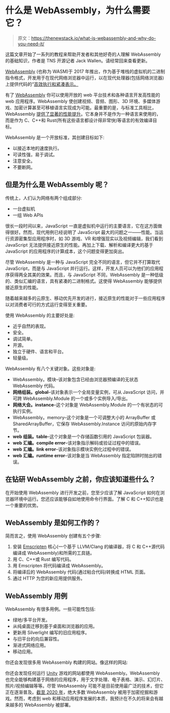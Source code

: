 # 什么是 WebAssembly，为什么需要它？

> 原文：<https://thenewstack.io/what-is-webassembly-and-why-do-you-need-it/>

这篇文章开始了一系列的教程来帮助开发者和其他好奇的人理解 WebAssembly 的基础知识，作者是 TNS 开源记者 Jack Wallen。请经常回来查看更新。

[WebAssembly](https://thenewstack.io/what-is-webassembly/) (也称为 WASM)于 2017 年推出，作为基于堆栈的虚拟机的二进制指令格式，开发用于在现代网络浏览器中运行，以在现代处理器(包括网络浏览器)上提供代码的“[高效执行和紧凑表示。](https://www.w3.org/2019/12/pressrelease-wasm-rec.html.en)

有了 [WebAssembly](https://webassembly.org/) 你可以使用开放的 web 平台技术和各种语言开发高性能的 web 应用程序。WebAssembly 使创建视频、音频、图形、3D 环境、多媒体游戏、加密计算甚至可移植语言实现成为可能。最重要的是，与标准工具相比，WebAssembly [提供了显著的性能提升](https://thenewstack.io/what-is-webassembly/)。它本身并不是作为一种语言来使用的，而是作为 C、C++和 Rust(所有这些语言都设计得非常快)等语言的有效编译目标。

WebAssembly 是一个开放标准，其创建目标如下:

*   以接近本地的速度执行。
*   可读性强，易于调试。
*   注意安全。
*   不要断网。

## 但是为什么是 WebAssembly 呢？

传统上，人们认为网络有两个组成部分:

*   一台虚拟机
*   一组 Web APIs

很长一段时间以来，JavaScript 一直是虚拟机中运行的主要语言，它在这方面做得很好。然而，现代用例已经说明了 JavaScript 最大的问题之一——性能。当运行资源密集型应用程序时，如 3D 游戏、VR 和增强现实以及视频编辑，我们看到 JavaScript 无法提供接近原生的性能。再加上下载、解析和编译更大的基于 JavaScript 的应用程序的计算成本，这个问题变得更加突出。

尽管 WebAssembly 是一种与 JavaScript 完全不同的语言，但它并不打算取代 JavaScript，而是与 JavaScript 并行运行。这样，开发人员可以为他们的应用程序获得两全其美的效果。而且，与 JavaScript 不同，WebAssembly 是一种低级的、类似汇编的语言，具有紧凑的二进制格式。这使得 WebAssembly 能够提供接近原生的性能。

随着越来越多的云原生、移动优先开发的进行，接近原生的性能对于一些应用程序以对消费者可行的方式运行变得至关重要。

使用 WebAssembly 的主要好处是:

*   近乎自然的表现。
*   安全。
*   调试简单。
*   开源。
*   独立于硬件、语言和平台。
*   轻量级。

WebAssembly 有八个关键对象。这些对象是:

*   WebAssembly。模块–该对象包含已经由浏览器预编译的无状态 WebAssembly 代码。
*   **网络组装。global**–该对象表示一个全局变量实例，可从 JavaScript 访问，并可跨 WebAssembly.Module 的一个或多个实例导入/导出。
*   **网络大会。instance**–这个对象是 WebAssembly.Module 的一个有状态的可执行实例。
*   WebAssembly。memory–这个对象是一个可调整大小的 ArrayBuffer 或 SharedArrayBuffer，它保存 WebAssembly.Instance 访问的原始内存字节。
*   **web 组装。table**–这个对象是一个存储函数引用的 JavaScript 包装器。
*   **web 汇编。compile error**–该对象指示解码或验证过程中的错误。
*   **web 汇编。link error**–该对象指示模块实例化过程中的错误。
*   **web 汇编。runtime error**–该对象是当 WebAssembly 指定陷阱时抛出的错误。

## 在钻研 WebAssembly 之前，你应该知道些什么？

在开始使用 WebAssembly 进行开发之前，您至少应该了解 JavaScript 如何在浏览器环境中运行。您还应该能够自如地使用命令行界面。了解 C 和 C++知识也是一个重要的优势。

## WebAssembly 是如何工作的？

简而言之，使用 WebAssembly 创建有五个步骤:

1.  安装 [Emscripten](https://github.com/emscripten-core/emsdk) 核心(一个基于 LLVM/Clang 的编译器，将 C 和 C++源代码编译成 WebAssembly)和所需的工具链。
2.  用 C、C++或 Rust 编写代码。
3.  用 Emscripten 将代码编译成 WebAssembly。
4.  将编译后的 WebAssembly 代码(通过粘合代码)转换成 HTML 页面。
5.  通过 HTTP 为您的新应用提供服务。

## WebAssembly 用例

WebAssembly 有很多用例。一些可能性包括:

*   绿地/多平台开发。
*   从纯桌面迁移到基于桌面和浏览器的应用。
*   更新用 Silverlight 编写的旧应用程序。
*   与旧平台的向后兼容性。
*   渐进式网络应用。
*   移动应用。

你还会发现很多用 WebAssembly 构建的网站。像这样的网站:

你还会发现任何运行 [Unity](https://unity.com) 游戏的网站都使用 WebAssembly。WebAssembly 也完全能够构建基于网络的应用程序，用于文字处理、电子表格、演示、幻灯片、照片/视频编辑等等。尽管 WebAssembly 可能不是目前使用最广泛的技术，但它正在逐渐普及。[截至 2020 年](https://www.sec.cs.tu-bs.de/pubs/2019a-dimva.pdf)，绝大多数 WebAssembly 被用于加密挖掘和游戏。然而，考虑到 web 和移动应用程序发展的本质，我预计在不久的将来会有越来越多的 WebAssembly 被部署。

<svg xmlns:xlink="http://www.w3.org/1999/xlink" viewBox="0 0 68 31" version="1.1"><title>Group</title> <desc>Created with Sketch.</desc></svg>